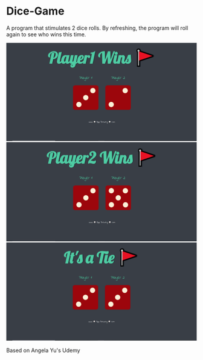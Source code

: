 # Dice-Game

A program that stimulates 2 dice rolls. By refreshing, the program will roll again to see who wins this time. 

![Player1Win Image](https://github.com/laiamanda/Dice-Game/blob/main/Dice%20ScreenShot/Screenshot%20(36).png)
![Player2Win Image](https://github.com/laiamanda/Dice-Game/blob/main/Dice%20ScreenShot/Screenshot%20(37).png)
![Tie Image](https://github.com/laiamanda/Dice-Game/blob/main/Dice%20ScreenShot/Screenshot%20(38).png)

Based on Angela Yu's Udemy
